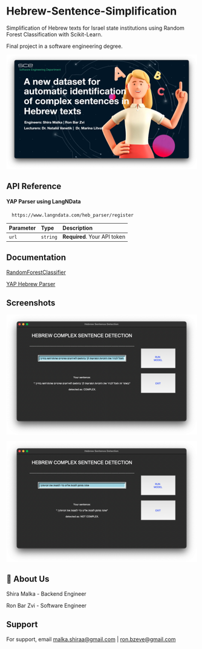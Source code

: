 
# Hebrew-Sentence-Simplification

Simplification of Hebrew texts for Israel state institutions using Random Forest Classification with Scikit-Learn.

Final project in a software engineering degree.

![App Banner](https://raw.githubusercontent.com/Shira-Malka/Hebrew-Sentence-Simplification/master/app-banner.png)


## API Reference

#### YAP Parser using LangNData

```http
  https://www.langndata.com/heb_parser/register
```

| Parameter | Type     | Description                |
| :-------- | :------- | :------------------------- |
| `url` | `string` | **Required**. Your API token |



## Documentation

[RandomForestClassifier](https://scikit-learn.org/stable/modules/generated/sklearn.ensemble.RandomForestClassifier.html)

[YAP Hebrew Parser](https://www.langndata.com/heb_parser/api_reference)


## Screenshots

![App Screenshot](https://raw.githubusercontent.com/Shira-Malka/Hebrew-Sentence-Simplification/master/complex.png)

![App Screenshot](https://raw.githubusercontent.com/Shira-Malka/Hebrew-Sentence-Simplification/master/notComplex.png)


## 🚀 About Us
Shira Malka - Backend Engineer

Ron Bar Zvi - Software Engineer


## Support

For support, email malka.shiraa@gmail.com | ron.bzeve@gmail.com



